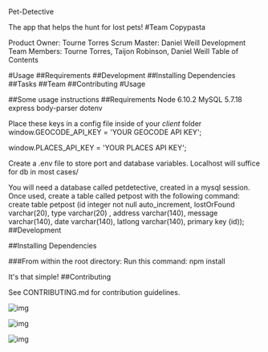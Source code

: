 Pet-Detective

The app that helps the hunt for lost pets!
#Team
Copypasta

Product Owner: Tourne Torres
Scrum Master: Daniel Weill
Development Team Members: Tourne Torres, Taijon Robinson, Daniel Weill
Table of Contents

#Usage
##Requirements
##Development
##Installing Dependencies
##Tasks
##Team
##Contributing
#Usage

##Some usage instructions
##Requirements
Node 6.10.2
MySQL 5.7.18
express
body-parser
dotenv

Place these keys in a config file inside of your *client* folder
window.GEOCODE_API_KEY = 'YOUR GEOCODE API KEY';

window.PLACES_API_KEY = 'YOUR PLACES API KEY';

Create a .env file to store port and database variables. Localhost will suffice for db in most cases/

You will need a database called petdetective, created in a mysql session. Once used, create a table called petpost with the following command: create table petpost (id integer not null auto_increment, lostOrFound varchar(20), type varchar(20) , address varchar(140), message varchar(140), date varchar(140), latlong varchar(140), primary key (id));
##Development

##Installing Dependencies

###From within the root directory:
Run this command:
npm install

It's that simple!
##Contributing

See CONTRIBUTING.md for contribution guidelines.

![img](https://upload.wikimedia.org/wikipedia/en/thumb/6/62/MySQL.svg/1200px-MySQL.svg.png)

![img](http://kartikgola.com/wp-content/uploads/2017/02/express3.png)


![img](https://upload.wikimedia.org/wikipedia/en/1/19/Google_Maps_Icon.png)